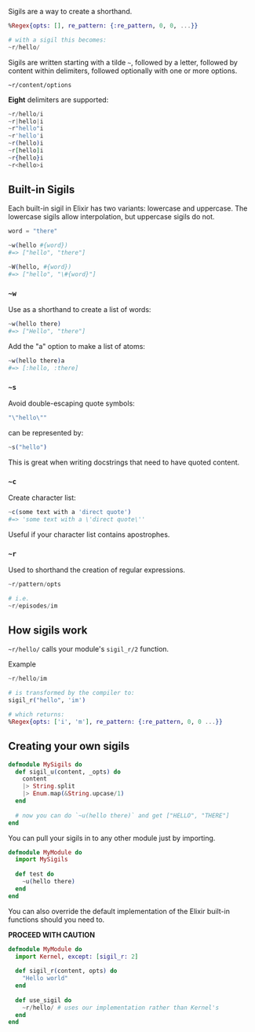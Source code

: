 Sigils are a way to create a shorthand.

```elixir
%Regex{opts: [], re_pattern: {:re_pattern, 0, 0, ...}}

# with a sigil this becomes:
~r/hello/
```

Sigils are written starting with a tilde `~`, followed by a letter, followed by content within delimiters, followed optionally with one or more options.

`~r/content/options`

**Eight** delimiters are supported:

```elixir
~r/hello/i
~r|hello|i
~r"hello"i
~r'hello'i
~r(hello)i
~r[hello]i
~r{hello}i
~r<hello>i
```

## Built-in Sigils
Each built-in sigil in Elixir has two variants: lowercase and uppercase. The lowercase sigils allow interpolation, but uppercase sigils do not.

```elixir
word = "there"

~w(hello #{word})
#=> ["hello", "there"]

~W(hello, #{word})
#=> ["hello", "\#{word}"]
```

### `~w`
Use as a shorthand to create a list of words:

```elixir
~w(hello there)
#=> ["Hello", "there"]
```

Add the "a" option to make a list of atoms:

```elixir
~w(hello there)a
#=> [:hello, :there]
```

### `~s`
Avoid double-escaping quote symbols:

```elixir
"\"hello\""
```

can be represented by:

```elixir
~s("hello")
```

This is great when writing docstrings that need to have quoted content.

### `~c`
Create character list:

```elixir
~c(some text with a 'direct quote')
#=> 'some text with a \'direct quote\''
```

Useful if your character list contains apostrophes.

### `~r`
Used to shorthand the creation of regular expressions.

```elixir
~r/pattern/opts

# i.e.
~r/episodes/im
```

## How sigils work
`~r/hello/` calls your module's `sigil_r/2` function.

Example

```elixir
~r/hello/im

# is transformed by the compiler to:
sigil_r("hello", 'im')

# which returns:
%Regex{opts: ['i', 'm'], re_pattern: {:re_pattern, 0, 0 ...}}
```

## Creating your own sigils

```elixir
defmodule MySigils do
  def sigil_u(content, _opts) do
    content
    |> String.split
    |> Enum.map(&String.upcase/1)
  end
  
  # now you can do `~u(hello there)` and get ["HELLO", "THERE"]
end
```

You can pull your sigils in to any other module just by importing.

```elixir
defmodule MyModule do
  import MySigils
  
  def test do
    ~u(hello there)
  end
end
```

You can also override the default implementation of the Elixir built-in functions should you need to.

**PROCEED WITH CAUTION**

```elixir
defmodule MyModule do
  import Kernel, except: [sigil_r: 2]
  
  def sigil_r(content, opts) do
    "Hello world"
  end
  
  def use_sigil do
    ~r/hello/ # uses our implementation rather than Kernel's
  end
end
```